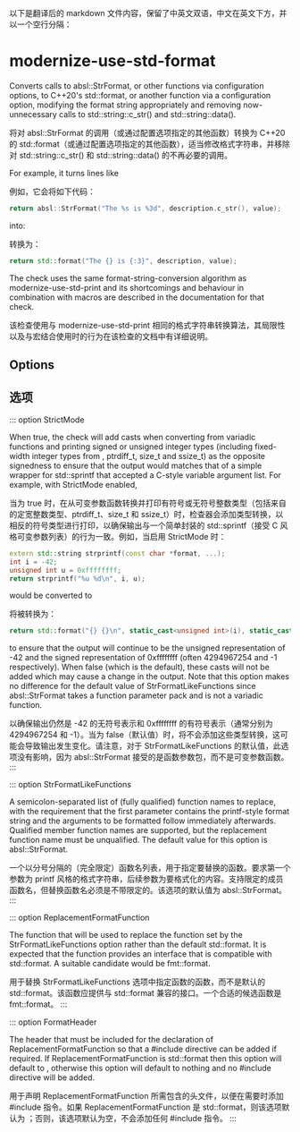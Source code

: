 以下是翻译后的 markdown 文件内容，保留了中英文双语，中文在英文下方，并以一个空行分隔：

# modernize-use-std-format

Converts calls to absl::StrFormat, or other functions via configuration options, to C++20's std::format, or another function via a configuration option, modifying the format string appropriately and removing now-unnecessary calls to std::string::c_str() and std::string::data().

将对 absl::StrFormat 的调用（或通过配置选项指定的其他函数）转换为 C++20 的 std::format（或通过配置选项指定的其他函数），适当修改格式字符串，并移除对 std::string::c_str() 和 std::string::data() 的不再必要的调用。

For example, it turns lines like

例如，它会将如下代码：

```c++
return absl::StrFormat("The %s is %3d", description.c_str(), value);
```

into:

转换为：

```c++
return std::format("The {} is {:3}", description, value);
```

The check uses the same format-string-conversion algorithm as modernize-use-std-print and its shortcomings and behaviour in combination with macros are described in the documentation for that check.

该检查使用与 modernize-use-std-print 相同的格式字符串转换算法，其局限性以及与宏结合使用时的行为在该检查的文档中有详细说明。

## Options

## 选项

::: option
StrictMode

When true, the check will add casts when converting from variadic functions and printing signed or unsigned integer types (including fixed-width integer types from <cstdint>, ptrdiff_t, size_t and ssize_t) as the opposite signedness to ensure that the output would matches that of a simple wrapper for std::sprintf that accepted a C-style variable argument list. For example, with StrictMode enabled,

当为 true 时，在从可变参数函数转换并打印有符号或无符号整数类型（包括来自 <cstdint> 的定宽整数类型、ptrdiff_t、size_t 和 ssize_t）时，检查器会添加类型转换，以相反的符号类型进行打印，以确保输出与一个简单封装的 std::sprintf（接受 C 风格可变参数列表）的行为一致。例如，当启用 StrictMode 时：

```c++
extern std::string strprintf(const char *format, ...);
int i = -42;
unsigned int u = 0xffffffff;
return strprintf("%u %d\n", i, u);
```

would be converted to

将被转换为：

```c++
return std::format("{} {}\n", static_cast<unsigned int>(i), static_cast<int>(u));
```

to ensure that the output will continue to be the unsigned representation of -42 and the signed representation of 0xffffffff (often 4294967254 and -1 respectively). When false (which is the default), these casts will not be added which may cause a change in the output. Note that this option makes no difference for the default value of StrFormatLikeFunctions since absl::StrFormat takes a function parameter pack and is not a variadic function.

以确保输出仍然是 -42 的无符号表示和 0xffffffff 的有符号表示（通常分别为 4294967254 和 -1）。当为 false（默认值）时，将不会添加这些类型转换，这可能会导致输出发生变化。请注意，对于 StrFormatLikeFunctions 的默认值，此选项没有影响，因为 absl::StrFormat 接受的是函数参数包，而不是可变参数函数。
:::

::: option
StrFormatLikeFunctions

A semicolon-separated list of (fully qualified) function names to replace, with the requirement that the first parameter contains the printf-style format string and the arguments to be formatted follow immediately afterwards. Qualified member function names are supported, but the replacement function name must be unqualified. The default value for this option is absl::StrFormat.

一个以分号分隔的（完全限定）函数名列表，用于指定要替换的函数。要求第一个参数为 printf 风格的格式字符串，后续参数为要格式化的内容。支持限定的成员函数名，但替换函数名必须是不带限定的。该选项的默认值为 absl::StrFormat。
:::

::: option
ReplacementFormatFunction

The function that will be used to replace the function set by the StrFormatLikeFunctions option rather than the default std::format. It is expected that the function provides an interface that is compatible with std::format. A suitable candidate would be fmt::format.

用于替换 StrFormatLikeFunctions 选项中指定函数的函数，而不是默认的 std::format。该函数应提供与 std::format 兼容的接口。一个合适的候选函数是 fmt::format。
:::

::: option
FormatHeader

The header that must be included for the declaration of ReplacementFormatFunction so that a #include directive can be added if required. If ReplacementFormatFunction is std::format then this option will default to <format>, otherwise this option will default to nothing and no #include directive will be added.

用于声明 ReplacementFormatFunction 所需包含的头文件，以便在需要时添加 #include 指令。如果 ReplacementFormatFunction 是 std::format，则该选项默认为 <format>；否则，该选项默认为空，不会添加任何 #include 指令。
:::
